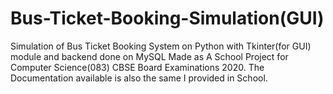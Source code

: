 # Bus-Ticket-Booking-Simulation(GUI)
Simulation of Bus Ticket Booking System on Python with Tkinter(for GUI) module and backend done on MySQL
Made as A School Project for Computer Science(083) CBSE Board Examinations 2020.
The Documentation available is also the same I provided in School.
